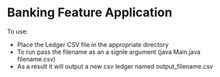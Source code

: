 # Banking Feature Application

To use:
- Place the Ledger CSV file in the appropriate directory
- To run pass the filename as an a signle argument (java Main.java filename.csv)
- As a result it will output a new csv ledger named output_filename.csv


